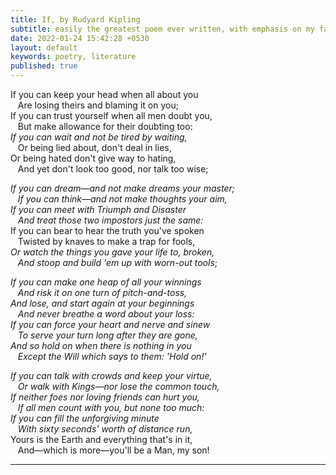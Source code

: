 ```yaml
---
title: If, by Rudyard Kipling
subtitle: easily the greatest poem ever written, with emphasis on my favourite lines, which is like 80% of the poem.
date: 2022-01-24 15:42:28 +0530
layout: default
keywords: poetry, literature
published: true
---
```


If you can keep your head when all about you \
&nbsp; &nbsp;Are losing theirs and blaming it on you; \
If you can trust yourself when all men doubt you, \
&nbsp; &nbsp;But make allowance for their doubting too: \
_If you can wait and not be tired by waiting,_ \
&nbsp; &nbsp;Or being lied about, don't deal in lies, \
Or being hated don't give way to hating, \
&nbsp; &nbsp;And yet don't look too good, nor talk too wise;

_If you can dream—and not make dreams your master; \
&nbsp; &nbsp;If you can think—and not make thoughts your aim, \
If you can meet with Triumph and Disaster \
&nbsp; &nbsp;And treat those two impostors just the same:_ \
If you can bear to hear the truth you've spoken \
&nbsp; &nbsp;Twisted by knaves to make a trap for fools, \
_Or watch the things you gave your life to, broken, \
&nbsp; &nbsp;And stoop and build 'em up with worn-out tools_;

_If you can make one heap of all your winnings \
&nbsp; &nbsp;And risk it on one turn of pitch-and-toss, \
And lose, and start again at your beginnings \
&nbsp; &nbsp;⁠And never breathe a word about your loss: \
If you can force your heart and nerve and sinew \
&nbsp; &nbsp;To serve your turn long after they are gone, \
And so hold on when there is nothing in you \
&nbsp; &nbsp;⁠Except the Will which says to them: 'Hold on!'_

_If you can talk with crowds and keep your virtue, \
&nbsp; &nbsp;Or walk with Kings—nor lose the common touch, \
If neither foes nor loving friends can hurt you, \
&nbsp; &nbsp;If all men count with you, but none too much: \
If you can fill the unforgiving minute \
&nbsp; &nbsp;With sixty seconds' worth of distance run,_ \
Yours is the Earth and everything that's in it, \
&nbsp; &nbsp;⁠And—which is more—you'll be a Man, my son!

---
